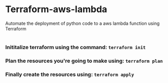 # Terraform-aws-lambda
Automate the deployment of python code to a aws lambda function using Terraform
<br/><br/>

### Inititalize terraform using the command: `terraform init`

### Plan the resources you're going to make using: `terraform plan`

### Finally create the resources using: `terraform apply`
